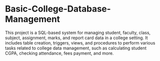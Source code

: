 # Basic-College-Database-Management
This project is a SQL-based system for managing student, faculty, class, subject, assignment, marks, and report card data in a college setting. It includes table creation, triggers, views, and procedures to perform various tasks related to college data management, such as calculating student CGPA, checking attendance, fees payment, and more.
